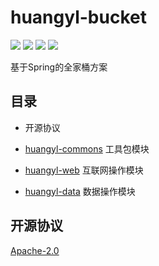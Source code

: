 # huangyl-bucket

[![](https://img.shields.io/badge/java-^1.8.0-orange.svg?style=flat-square)](http://www.oracle.com/technetwork/java/index.html)
[![](https://img.shields.io/badge/gradle-4.3.1-brightgreen.svg?style=flat-square)](https://gradle.org)
[![](https://img.shields.io/badge/license-Apache--2.0-blue.svg?style=flat-square)](https://www.apache.org/licenses/LICENSE-2.0.html)
[![](https://jitpack.io/v/huang6349/huangyl-bucket.svg?style=flat-square)](https://jitpack.io/#huang6349/huangyl-bucket)

基于Spring的全家桶方案

## 目录

* 开源协议

* [huangyl-commons](./huangyl-commons) 工具包模块

* [huangyl-web](./huangyl-web) 互联网操作模块

* [huangyl-data](./huangyl-data) 数据操作模块

## 开源协议

[Apache-2.0](https://www.apache.org/licenses/LICENSE-2.0.html)
